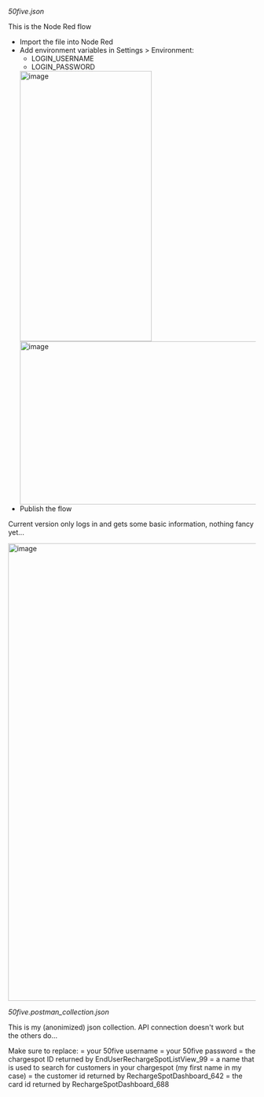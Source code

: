 _50five.json_

This is the Node Red flow

* Import the file into Node Red
* Add environment variables in Settings > Environment:
  * LOGIN_USERNAME
  * LOGIN_PASSWORD
  <img width="268" height="550" alt="image" src="https://github.com/user-attachments/assets/d93fde43-ba1e-4561-8c05-14fb0fb1b61c" />
  <img width="710" height="332" alt="image" src="https://github.com/user-attachments/assets/21f6aa6c-56b9-4469-8d6f-2fa6f8d02417" />
* Publish the flow

Current version only logs in and gets some basic information, nothing fancy yet...

<img width="1462" height="931" alt="image" src="https://github.com/user-attachments/assets/b8f57480-cd44-4af4-a0c5-a82b2453e18e" />


_50five.postman_collection.json_

This is my (anonimized) json collection. API connection doesn't work but the others do...

Make sure to replace:
<USERNAME HERE> = your 50five username
<PASSWORD HERE> = your 50five password
<CHARGESPOT HERE> = the chargespot ID returned by EndUserRechargeSpotListView_99
<NAME HERE> = a name that is used to search for customers in your chargespot (my first name in my case)
<CUSTOMERID HERE> = the customer id returned by RechargeSpotDashboard_642
<CARDID HERE> = the card id returned by RechargeSpotDashboard_688
